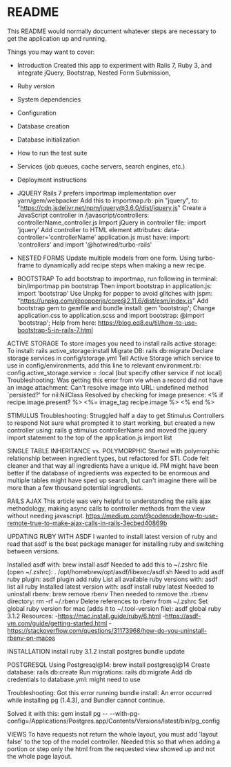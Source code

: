 # README

This README would normally document whatever steps are necessary to get the
application up and running.

Things you may want to cover:

* Introduction
Created this app to experiment with Rails 7, Ruby 3, and integrate jQuery, Bootstrap,
Nested Form Submission, 

* Ruby version

* System dependencies

* Configuration

* Database creation

* Database initialization

* How to run the test suite

* Services (job queues, cache servers, search engines, etc.)

* Deployment instructions

* JQUERY
Rails 7 prefers importmap implementation over yarn/gem/webpacker
Add this to importmap.rb: pin "jquery", to: "https://cdn.jsdelivr.net/npm/jquery@3.6.0/dist/jquery.js"
Create a JavaScript controller in /javascript/controllers: controllerName_controller.js
Import jQuery in controller file: import 'jquery'
Add controller to HTML element attributes: data-controller='controllerName'
application.js must have: import: 'controllers' and import '@hotwired/turbo-rails'

* NESTED FORMS
Update multiple models from one form. 
Using turbo-frame to dynamically add recipe steps when making a new recipe.

* BOOTSTRAP
To add bootstrap to importmap, run following in terminal: bin/importmap pin bootstrap
Then import bootstrap in application.js: import 'bootstrap'
Use Unpkg for popper to avoid glitches with jspm: "https://unpkg.com/@popperjs/core@2.11.6/dist/esm/index.js"
Add bootstrap gem to gemfile and bundle install: gem 'bootstrap';
Change application.css to application.scss and import bootstrap: @import 'bootstrap';
Help from here: https://blog.eq8.eu/til/how-to-use-bootstrap-5-in-rails-7.html

ACTIVE STORAGE
To store images you need to install rails active storage:
To install: rails active_storage:install
Migrate DB: rails db:migrate
Declare storage services in config/storage.yml
Tell Active Storage which service to use in config/environments, add this line to relevant environment.rb: config.active_storage.service = :local (but specify other service if not local)
Troubleshooting: 
Was getting this error from vie when a record did not have an image attachment: Can't resolve image into URL: undefined method `persisted?' for nil:NilClass
Resolved by checking for image presence:
    <% if recipe.image.present? %>
      <%= image_tag recipe.image %>
    <% end %>


STIMULUS
Troubleshooting: Struggled half a day to get Stimulus Controllers to respond
Not sure what prompted it to start working, but created a new controller using:
rails g stimulus controllerName
and moved the jquery import statement to the top of the application.js import list

SINGLE TABLE INHERITANCE vs. POLYMORPHIC
Started with polymorphic relationship between ingredient types, but refactored
for STI. Code felt cleaner and that way all ingredients have a unique id. PM might
have been better if the database of ingredients was expected to be enormous and
multiple tables might have sped up search, but can't imagine there will be more 
than a few thousand potential ingredients.

RAILS AJAX 
This article was very helpful to understanding the rails ajax methodology, 
making async calls to controller methods from the view without needing javascript.
https://medium.com/@codenode/how-to-use-remote-true-to-make-ajax-calls-in-rails-3ecbed40869b

UPDATING RUBY WITH ASDF
I wanted to install latest version of ruby and read that asdf is the best package manager
for installing ruby and switching between versions. 

Installed asdf with: brew install asdf
Needed to add this to ~/.zshrc file (open ~/.zshrc): . /opt/homebrew/opt/asdf/libexec/asdf.sh
Need to add asdf ruby plugin: asdf plugin add ruby
List all available ruby versions with: asdf list all ruby
Installed latest version with: asdf install ruby latest
Needed to uninstall rbenv: brew remove rbenv
Then needed to remove the .rbenv directory: rm -rf ~/.rbenv
Delete references to rbenv from ~/.zshrc
Set global ruby version for mac (adds it to ~/.tool-version file): asdf global ruby 3.1.2
Resources:
-https://mac.install.guide/ruby/6.html
-https://asdf-vm.com/guide/getting-started.html
-https://stackoverflow.com/questions/31173968/how-do-you-uninstall-rbenv-on-macos

INSTALLATION
install ruby 3.1.2
install postgres
bundle update

POSTGRESQL
Using Postgresql@14: brew install postgresql@14
Create database: rails db:create
Run migrations: rails db:migrate
Add db credentials to database.yml: might need to use 

Troubleshooting:
Got this error running bundle install: An error occurred while installing pg (1.4.3), and Bundler cannot continue.

Solved it with this: gem install pg -- --with-pg-config=/Applications/Postgres.app/Contents/Versions/latest/bin/pg_config

VIEWS
To have requests not return the whole layout, you must add 'layout false' to the 
top of the model controller. Needed this so that when adding a portion or step
only the html from the requested view showed up and not the whole page layout.

